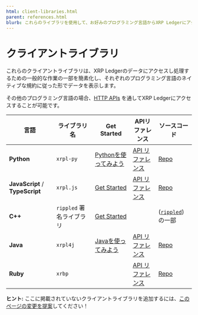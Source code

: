 ```yaml
---
html: client-libraries.html
parent: references.html
blurb: これらのライブラリを使用して、お好みのプログラミング言語からXRP Ledgerにアクセスします。
---
```


# クライアントライブラリ

これらのクライアントライブラリは、XRP Ledgerのデータにアクセスし処理するための一般的な作業の一部を簡素化し、それぞれのプログラミング言語のネイティブな規約に従った形でデータを表示します。

その他のプログラミング言語の場合、[HTTP APIs](http-websocket-apis.html) を通してXRP Ledgerにアクセスすることが可能です。

| 言語                              | ライブラリ名            | Get Started                                                                                | APIリファレンス                                        | ソースコード                                              |
| ------------------------------- | ----------------- | ------------------------------------------------------------------------------------------ | ------------------------------------------------ | --------------------------------------------------- |
| **Python**                      | `xrpl-py`         | [Pythonを使ってみよう](get-started-using-python.html)                                             | [API リファレンス](https://xrpl-py.readthedocs.io/)    | [Repo](https://github.com/XRPLF/xrpl-py)            |
| **JavaScript** / **TypeScript** | `xrpl.js`         | [Get Started](get-started-using-javascript.html)                                           | [API リファレンス](https://js.xrpl.org/)               | [Repo](https://github.com/XRPLF/xrpl.js)            |
| **C++**                         | `rippled` 署名ライブラリ | [Get Started](https://github.com/ripple/rippled/tree/develop/Builds/linux#signing-library) |                                                  | ([`rippled`](https://github.com/XRPLF/rippled/))の一部 |
| **Java**                        | `xrpl4j`          | [Javaを使ってみよう](get-started-using-java.html)                                                 | [API リファレンス](https://javadoc.io/doc/org.xrpl/)   | [Repo](https://github.com/XRPLF/xrpl4j)             |
| **Ruby**                        | `xrbp`            |                                                                                            | [API リファレンス](https://www.rubydoc.info/gems/xrbp) | [Repo](https://github.com/DevNullProd/xrbp)         |

**ヒント:** ここに掲載されていないクライアントライブラリを追加するには、[このページの変更を提案]({{target.github_forkurl}}/edit/{{target.github_branch}}/content/{{currentpage.md}})してください！
